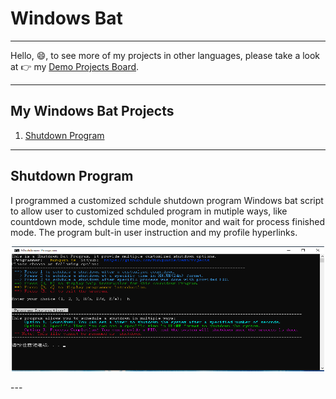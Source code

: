 # Windows Bat
---
Hello, 😄, to see more of my projects in other languages, please take a look at 👉 my [Demo Projects Board](https://github.com/RunquanYe/DemoProjects).

---
## My Windows Bat Projects
1. [Shutdown Program](#shutdown-program)
---

## Shutdown Program
I programmed a customized schdule shutdown program Windows bat script to allow user to customized schduled program in mutiple ways, like countdown mode, schdule time mode, monitor and wait for process finished mode.  The program bult-in user instruction and my profile hyperlinks.

<p align="center"><img width="500" height="200" src="https://github.com/RunquanYe/Windows_Bat/blob/main/img/Shutdown_Program_6.png"/></p>
---
